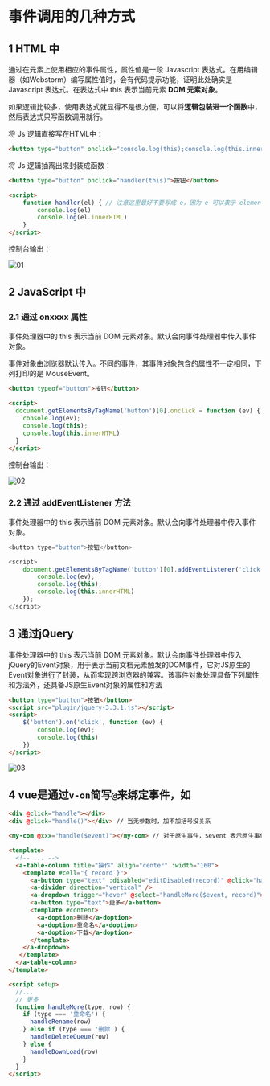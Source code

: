 # 事件调用的几种方式

## 1 HTML 中

通过在元素上使用相应的事件属性，属性值是一段 Javascript 表达式。在用编辑器（如Webstorm）编写属性值时，会有代码提示功能，证明此处确实是Javascript 表达式。在表达式中 this 表示当前元素 **DOM 元素对象**。

如果逻辑比较多，使用表达式就显得不是很方便，可以将**逻辑包装进一个函数**中，然后表达式只写函数调用就行。

将 Js 逻辑直接写在HTML中：
 
```html
<button type="button" onclick="console.log(this);console.log(this.innerHTML)">按钮</button>
```

将 Js 逻辑抽离出来封装成函数：

``` html
<button type="button" onclick="handler(this)">按钮</button>

<script>
    function handler(el) { // 注意这里最好不要写成 e，因为 e 可以表示 element（元素）、event(事件)、error（错误），应该写成element、event、error，或简写 el、ev、err
        console.log(el)
        console.log(el.innerHTML)
    }
</script>
```

控制台输出：

![01](https://blog-1320825986.cos.ap-nanjing.myqcloud.com/20230829/01.png)

## 2 JavaScript 中

### 2.1 通过 onxxxx 属性

事件处理器中的 this 表示当前 DOM 元素对象。默认会向事件处理器中传入事件对象。

事件对象由浏览器默认传入。不同的事件，其事件对象包含的属性不一定相同，下列打印的是 MouseEvent。

```html
<button typeof="button">按钮</button>
    
<script>
  document.getElementsByTagName('button')[0].onclick = function (ev) {
    console.log(ev);
    console.log(this);
    console.log(this.innerHTML)
  }
</script>
```

控制台输出：

![02](https://blog-1320825986.cos.ap-nanjing.myqcloud.com/20230829/02.png)

### 2.2 通过 addEventListener 方法

事件处理器中的 this 表示当前 DOM 元素对象。默认会向事件处理器中传入事件对象。

```js
<button type="button">按钮</button>

<script>
    document.getElementsByTagName('button')[0].addEventListener('click', function (ev) {
        console.log(ev);
        console.log(this);
        console.log(this.innerHTML)
    });
</script>
```

## 3 通过jQuery

事件处理器中的 this 表示当前 DOM 元素对象。默认会向事件处理器中传入jQuery的Event对象，用于表示当前文档元素触发的DOM事件，它对JS原生的Event对象进行了封装，从而实现跨浏览器的兼容。该事件对象处理具备下列属性和方法外，还具备JS原生Event对象的属性和方法

```html
<button type="button">按钮</button>
<script src="plugin/jquery-3.3.1.js"></script>
<script>
    $('button').on('click', function (ev) {
        console.log(ev);
        console.log(this)
    })
</script>
```

![03](https://blog-1320825986.cos.ap-nanjing.myqcloud.com/20230829/03.png)

## 4 vue是通过`v-on`简写`@`来绑定事件，如

```html
<div @click="handle"></div>
<div @click="handle()"></div> // 当无参数时，加不加括号没关系

<my-com @xxx="handle($event)"></my-com> // 对于原生事件，$event 表示原生事件对象；对于自定义事件，$event 表示事件参数
```

```html
<template>
  <!-- ... -->
  <a-table-column title="操作" align="center" :width="160">
    <template #cell="{ record }">
      <a-button type="text" :disabled="editDisabled(record)" @click="handleEdit(record)">编辑</a-button>
      <a-divider direction="vertical" />
      <a-dropdown trigger="hover" @select="handleMore($event, record)">
      <a-button type="text">更多</a-button>
      <template #content>
        <a-doption>删除</a-doption>
        <a-doption>重命名</a-doption>
        <a-doption>下载</a-doption>
      </template>
    </a-dropdown>
   </template>
  </a-table-column>
</template>

<script setup>
  //...
  // 更多
  function handleMore(type, row) {
    if (type === '重命名') {
      handleRename(row)
    } else if (type === '删除') {
      handleDeleteQueue(row)
    } else {
      handleDownLoad(row)
    }
  }
</script>
```
